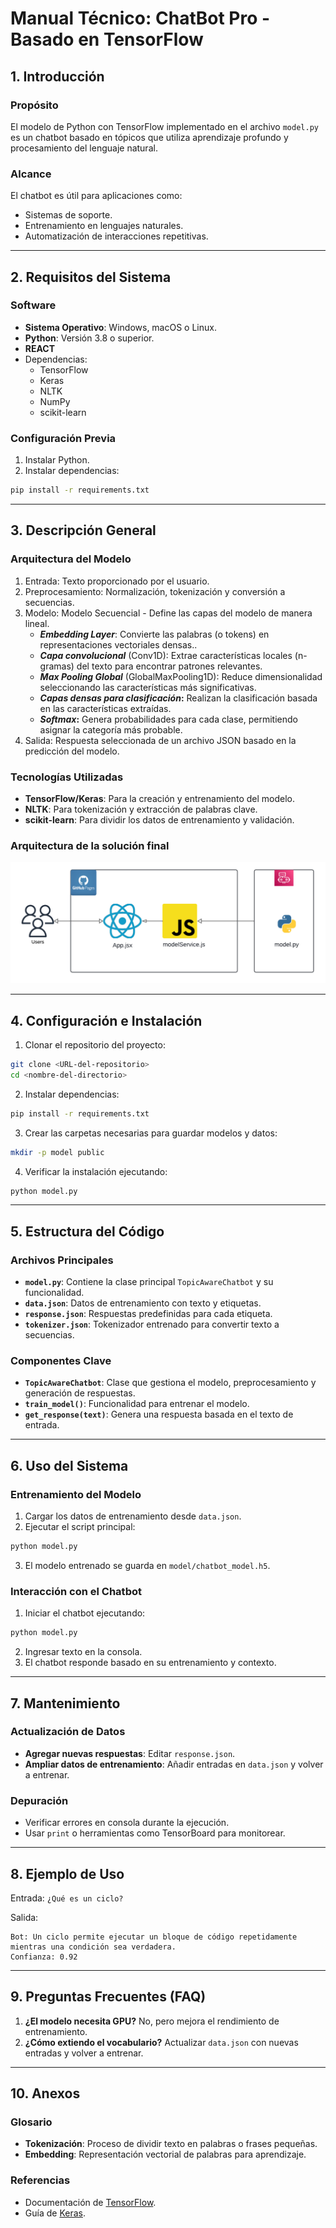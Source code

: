 # Manual Técnico: ChatBot Pro - Basado en TensorFlow

## **1. Introducción**
### Propósito
El modelo de Python con TensorFlow implementado en el archivo ```model.py``` es un chatbot basado en tópicos que utiliza aprendizaje profundo y procesamiento del lenguaje natural.
### Alcance
El chatbot es útil para aplicaciones como:
- Sistemas de soporte.
- Entrenamiento en lenguajes naturales.
- Automatización de interacciones repetitivas.

---

## **2. Requisitos del Sistema**

### Software
- **Sistema Operativo**: Windows, macOS o Linux.
- **Python**: Versión 3.8 o superior.
- **REACT**
- Dependencias:
    - TensorFlow
    - Keras
    - NLTK
    - NumPy
    - scikit-learn

### Configuración Previa
1. Instalar Python.
2. Instalar dependencias:
```bash
pip install -r requirements.txt
```

---

## **3. Descripción General**
### Arquitectura del Modelo
1. Entrada: Texto proporcionado por el usuario.
2. Preprocesamiento: Normalización, tokenización y conversión a secuencias.
3. Modelo: Modelo Secuencial - Define las capas del modelo de manera lineal.
   - **_Embedding Layer_**: Convierte las palabras (o tokens) en representaciones vectoriales densas..
   - **_Capa convolucional_** (Conv1D): Extrae características locales (n-gramas) del texto para encontrar patrones relevantes.
   - **_Max Pooling Global_** (GlobalMaxPooling1D): Reduce dimensionalidad seleccionando las características más significativas. 
   - **_Capas densas para clasificación_:** Realizan la clasificación basada en las características extraídas.
   - **_Softmax_:** Genera probabilidades para cada clase, permitiendo asignar la categoría más probable.
4. Salida: Respuesta seleccionada de un archivo JSON basado en la predicción del modelo.

### Tecnologías Utilizadas
- **TensorFlow/Keras**: Para la creación y entrenamiento del modelo.
- **NLTK**: Para tokenización y extracción de palabras clave.
- **scikit-learn**: Para dividir los datos de entrenamiento y validación.

### Arquitectura de la solución final
![model.png](docu-images%2Fmodel.png)



---

## **4. Configuración e Instalación**
1. Clonar el repositorio del proyecto:
```bash
git clone <URL-del-repositorio>
cd <nombre-del-directorio>
```
2. Instalar dependencias:
```bash
pip install -r requirements.txt
```
3. Crear las carpetas necesarias para guardar modelos y datos:
```bash
mkdir -p model public
```
4. Verificar la instalación ejecutando:
```bash
python model.py
```

---

## **5. Estructura del Código**
### Archivos Principales
- **`model.py`**: Contiene la clase principal `TopicAwareChatbot` y su funcionalidad.
- **`data.json`**: Datos de entrenamiento con texto y etiquetas.
- **`response.json`**: Respuestas predefinidas para cada etiqueta.
- **`tokenizer.json`**: Tokenizador entrenado para convertir texto a secuencias.

### Componentes Clave
- **`TopicAwareChatbot`**: Clase que gestiona el modelo, preprocesamiento y generación de respuestas.
- **`train_model()`**: Funcionalidad para entrenar el modelo.
- **`get_response(text)`**: Genera una respuesta basada en el texto de entrada.

---

## **6. Uso del Sistema**
### Entrenamiento del Modelo
1. Cargar los datos de entrenamiento desde `data.json`.
2. Ejecutar el script principal:
```bash
python model.py
```
3. El modelo entrenado se guarda en `model/chatbot_model.h5`.

### Interacción con el Chatbot
1. Iniciar el chatbot ejecutando:
```bash
python model.py
```
2. Ingresar texto en la consola.
3. El chatbot responde basado en su entrenamiento y contexto.

---

## **7. Mantenimiento**
### Actualización de Datos
- **Agregar nuevas respuestas**: Editar `response.json`.
- **Ampliar datos de entrenamiento**: Añadir entradas en `data.json` y volver a entrenar.

### Depuración
- Verificar errores en consola durante la ejecución.
- Usar `print` o herramientas como TensorBoard para monitorear.

---

## **8. Ejemplo de Uso**
Entrada: `¿Qué es un ciclo?`

Salida:
```
Bot: Un ciclo permite ejecutar un bloque de código repetidamente mientras una condición sea verdadera.
Confianza: 0.92
```

---

## **9. Preguntas Frecuentes (FAQ)**
1. **¿El modelo necesita GPU?**
   No, pero mejora el rendimiento de entrenamiento.
2. **¿Cómo extiendo el vocabulario?**
   Actualizar `data.json` con nuevas entradas y volver a entrenar.

---

## **10. Anexos**
### Glosario
- **Tokenización**: Proceso de dividir texto en palabras o frases pequeñas.
- **Embedding**: Representación vectorial de palabras para aprendizaje.

### Referencias
- Documentación de [TensorFlow](https://www.tensorflow.org/).
- Guía de [Keras](https://keras.io/).



